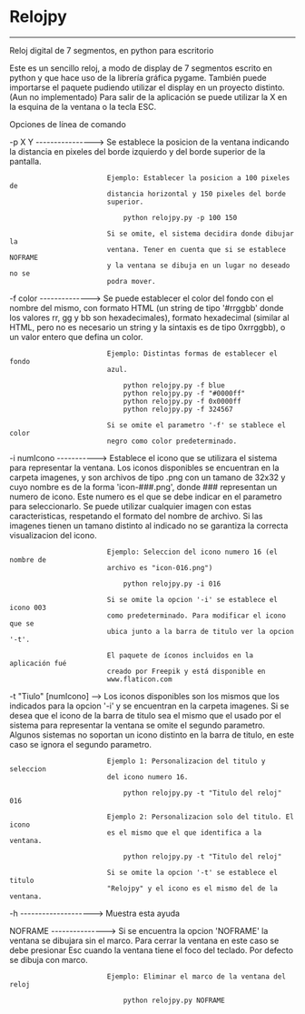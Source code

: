 # Relojpy
  -------
Reloj digital de 7 segmentos, en python para escritorio 

Este es un sencillo reloj, a modo de display de 7 segmentos escrito en python y 
que hace uso de la librería gráfica pygame.
También puede importarse el paquete pudiendo utilizar el display en un proyecto 
distinto. (Aun no implementado)
Para salir de la aplicación se puede utilizar la X en la esquina de la ventana o
la tecla ESC.

Opciones de línea de comando

-p X Y   ---------------->  Se establece la posicion de la ventana indicando la
                            distancia en pixeles del borde izquierdo y del borde
                            superior de la pantalla.
                   
                            Ejemplo: Establecer la posicion a 100 pixeles de 
                            distancia horizontal y 150 pixeles del borde 
                            superior.

                                python relojpy.py -p 100 150

                            Si se omite, el sistema decidira donde dibujar la 
                            ventana. Tener en cuenta que si se establece NOFRAME
                            y la ventana se dibuja en un lugar no deseado no se 
                            podra mover.
  

-f color   -------------->  Se puede establecer el color del fondo con el nombre
                            del mismo, con formato HTML (un string de tipo 
                            '#rrggbb' donde los valores rr, gg y bb son 
                            hexadecimales), formato hexadecimal (similar al HTML,
                            pero no es necesario un string y la sintaxis es de 
                            tipo 0xrrggbb), o un valor entero que defina un color.

                            Ejemplo: Distintas formas de establecer el fondo 
                            azul.

                                python relojpy.py -f blue
                                python relojpy.py -f "#0000ff"
                                python relojpy.py -f 0x0000ff
                                python relojpy.py -f 324567

                            Si se omite el parametro '-f' se stablece el color 
                            negro como color predeterminado.


-i numIcono   ----------->  Establece el icono que se utilizara el sistema para
                            representar la ventana. Los iconos disponibles se 
                            encuentran en la carpeta imagenes, y son archivos de
                            tipo .png con un tamano de 32x32 y cuyo nombre es de
                            la forma 'icon-###.png', donde ### representan un 
                            numero de icono. Este numero es el que se debe 
                            indicar en el parametro para seleccionarlo. Se puede
                            utilizar cualquier imagen con estas caracteristicas,
                            respetando el formato del nombre de archivo. Si las 
                            imagenes tienen un tamano distinto al indicado no se
                            garantiza la correcta visualizacion del icono.

                            Ejemplo: Seleccion del icono numero 16 (el nombre de
                            archivo es "icon-016.png")

                                python relojpy.py -i 016
        
                            Si se omite la opcion '-i' se establece el icono 003
                            como predeterminado. Para modificar el icono que se 
                            ubica junto a la barra de titulo ver la opcion '-t'.

                            El paquete de íconos incluidos en la aplicación fué 
                            creado por Freepik y está disponible en
                            www.flaticon.com 

-t "Tiulo" [numIcono]  -->  Los iconos disponibles son los mismos que los 
                            indicados para la opcion '-i' y se encuentran en la 
                            carpeta imagenes. Si se desea que el icono de la 
                            barra de titulo sea el mismo que el usado por el 
                            sistema para representar la ventana se omite el 
                            segundo parametro.  Algunos sistemas no soportan un 
                            icono distinto en la barra de titulo, en este caso 
                            se ignora el segundo parametro.
 
                            Ejemplo 1: Personalizacion del titulo y seleccion 
                            del icono numero 16.

                                python relojpy.py -t "Titulo del reloj" 016

                            Ejemplo 2: Personalizacion solo del titulo. El icono
                            es el mismo que el que identifica a la ventana.

                                python relojpy.py -t "Titulo del reloj"
      
                            Si se omite la opcion '-t' se establece el titulo 
                            "Relojpy" y el icono es el mismo del de la ventana.


-h   -------------------->  Muestra esta ayuda

NOFRAME   --------------->  Si se encuentra la opcion 'NOFRAME' la ventana se 
                            dibujara sin el marco. Para cerrar la ventana en 
                            este caso se debe presionar Esc cuando la ventana 
                            tiene el foco del teclado. Por defecto se dibuja con
                            marco.

                            Ejemplo: Eliminar el marco de la ventana del reloj

                                python relojpy.py NOFRAME
